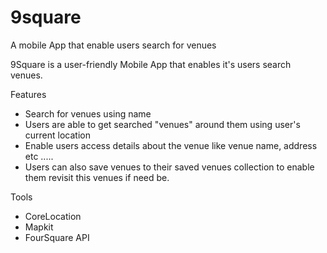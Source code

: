 # 9square
A mobile App that enable users search for venues

9Square is a user-friendly Mobile App that enables it's users search venues. 

Features 
 - Search for venues using name
 - Users are able to get searched "venues" around them using user's current location
 - Enable users access details about the venue like venue name, address etc .....
 - Users can also save venues to their saved venues collection to enable them revisit this venues if need be.
 
Tools
- CoreLocation
- Mapkit
- FourSquare API

